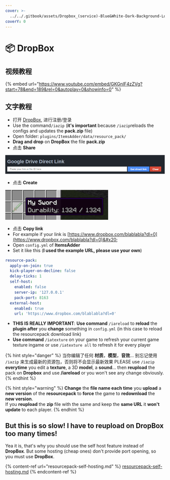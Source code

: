 ```yaml
---
cover: >-
  ../../.gitbook/assets/Dropbox_(service)-Blue&White-Dark-Background-Logo.wine.svg
coverY: 0
---
```


# 📦 DropBox

## 视频教程

{% embed url="https://www.youtube.com/embed/GKGnlF4zZVg?start=78&end=189&rel=0&autoplay=0&showinfo=0" %}

## 文字教程

* 打开 [DropBox](https://dropbox.com/), 进行注册/登录
* Use the command`/iazip` (**it's important** because `/iazip`reloads the configs and updates the **pack.zip** file)
* Open folder: `plugins/ItemsAdder/data/resource_pack/`
* **Drag and drop** on **DropBox** the file **pack.zip**
* 点击 **Share**

![](<../../.gitbook/assets/immagine (20).png>)

* 点击 **Create**

![](<../../.gitbook/assets/immagine (21).png>)

* 点击 **Copy link**
* For example if your link is [https://www.dropbox.com/blablabla?dl=0](https://www.dropbox.com/blablabla?dl=0)&#x20;
* Open `config.yml` of **ItemsAdder**
* Set it like this (**I used the example URL, please use your own**)

```yaml
resource-pack:
  apply-on-join: true
  kick-player-on-decline: false
  delay-ticks: 1
  self-host:
    enabled: false
    server-ip: '127.0.0.1'
    pack-port: 8163
  external-host:
    enabled: true
    url: 'https://www.dropbox.com/blablabla?dl=0'
```

* **THIS IS REALLY IMPORTANT**: **Use command** `/iareload` to **reload** the **plugin after** you **change** something in `config.yml` (in this case to reload the resourcepack download link)
* **Use command** `/iatexture` on your game to refresh your current game texture ingame or use `/iatexture all` to refresh it for every player

{% hint style="danger" %}
当你编辑了任何 **材质**，**模型**，**音效**... 别忘记使用 `/iazip` 来生成最新的资源包，否则将不会显示最新效果
PLEASE use `/iazip` **everytime** you edit a **texture**, a 3D **model**, a **sound**... then **reupload** the pack on **Dropbox** and use **/iareload** or you won't see any change obviously.
{% endhint %}

{% hint style="warning" %}
**Change** the **file name each time** you **upload** a **new version** of the **resourcepack** to **force** the game to **redownload** the **new version**.\
If you **reupload** the **zip** file with the same and keep the **same URL** it **won't update** to each player.
{% endhint %}

## But this is so slow! I have to reupload on DropBox too many times!

Yea it is, that's why you should use the self host feature instead of **DropBox**. But some hosting (cheap ones) don't provide port opening, so you must use **DropBox**.

{% content-ref url="resourcepack-self-hosting.md" %}
[resourcepack-self-hosting.md](resourcepack-self-hosting.md)
{% endcontent-ref %}
